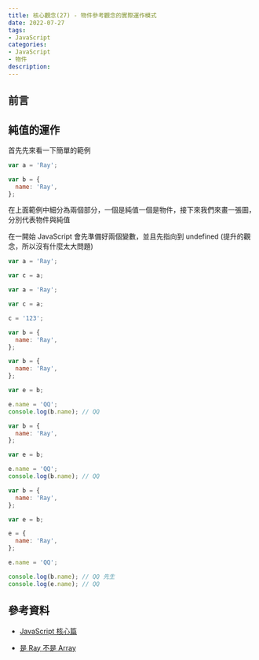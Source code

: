 ```yaml
---
title: 核心觀念(27) - 物件參考觀念的實際運作模式
date: 2022-07-27
tags:
- JavaScript
categories:
- JavaScript
- 物件
description:
---
```


## 前言

## 純值的運作

首先先來看一下簡單的範例

```javascript
var a = 'Ray';

var b = {
  name: 'Ray',
};
```

在上面範例中細分為兩個部分，一個是純值一個是物件，接下來我們來畫一張圖，分別代表物件與純值

在一開始 JavaScript 會先準備好兩個變數，並且先指向到 undefined (提升的觀念，所以沒有什麼太大問題)


```javascript
var a = 'Ray';

var c = a;

```

```javascript
var a = 'Ray';

var c = a;

c = '123';

```

```javascript
var b = {
  name: 'Ray',
};

```

```javascript
var b = {
  name: 'Ray',
};

var e = b;

e.name = 'QQ';
console.log(b.name); // QQ

```

```javascript
var b = {
  name: 'Ray',
};

var e = b;

e.name = 'QQ';
console.log(b.name); // QQ

```

```javascript
var b = {
  name: 'Ray',
};

var e = b;

e = {
  name: 'Ray',
};

e.name = 'QQ';

console.log(b.name); // QQ 先生
console.log(e.name); // QQ

```
## 參考資料
- [JavaScript 核心篇](https://www.hexschool.com/courses/js-core.html)

- [是 Ray 不是 Array](https://israynotarray.com/javascript/20200815/1875070167/)